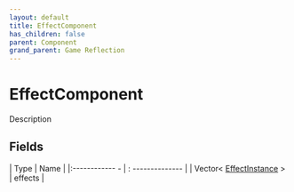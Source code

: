 ```yaml
---
layout: default
title: EffectComponent
has_children: false
parent: Component
grand_parent: Game Reflection
---
```

# EffectComponent
Description 

## Fields
| Type | Name |
|:------------ - | : -------------- |
| Vector< [EffectInstance](game-reflection/classes/effect_instance.md) > | effects |
